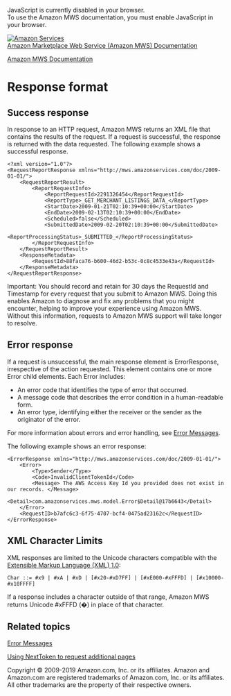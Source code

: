 <div id="MWSDX_noscript">

JavaScript is currently disabled in your browser.  
To use the Amazon MWS documentation, you must enable JavaScript in your
browser.

</div>

<div id="MWSDX_divtop">

[![Amazon
Services](https://images-na.ssl-images-amazon.com/images/G/08/mwsportal/fr_FR/amazonservices.gif
"Amazon Services")](http://services.amazon.fr)  
<span id="MWSDX_titlebar">[Amazon Marketplace Web Service (Amazon MWS)
Documentation](https://developer.amazonservices.fr/gp/mws/docs.html)</span>

</div>

<div id="MWSDX_divbottom">

<div id="MWSDX_divleft">

<div id="MWSDX_toc">

</div>

</div>

<div id="MWSDX_divright">

<div id="MWSDX_content">

<span id="MWSDX_breadcrumbs">[Amazon MWS
Documentation](https://developer.amazonservices.fr/gp/mws/docs.html)</span>

<div id="DG_ResponseFormat" class="nested0">

# Response format

<div id="Success" class="topic nested1">

## Success response

<div class="body">

In response to an HTTP request, <span class="ph">Amazon MWS</span>
returns an XML file that contains the results of the request. If a
request is successful, the response is returned with the data requested.
The following example shows a successful response.

``` pre codeblock
<?xml version="1.0"?>
<RequestReportResponse xmlns="http://mws.amazonservices.com/doc/2009-01-01/">
    <RequestReportResult>
        <ReportRequestInfo>
            <ReportRequestId>2291326454</ReportRequestId>
            <ReportType>_GET_MERCHANT_LISTINGS_DATA_</ReportType>
            <StartDate>2009-01-21T02:10:39+00:00</StartDate>
            <EndDate>2009-02-13T02:10:39+00:00</EndDate>
            <Scheduled>false</Scheduled>
            <SubmittedDate>2009-02-20T02:10:39+00:00</SubmittedDate>
            <ReportProcessingStatus>_SUBMITTED_</ReportProcessingStatus>
        </ReportRequestInfo>
    </RequestReportResult>
    <ResponseMetadata>
        <RequestId>88faca76-b600-46d2-b53c-0c8c4533e43a</RequestId>
    </ResponseMetadata>
</RequestReportResponse>
```

<div class="note important">

<span class="importanttitle">Important:</span> You should record and
retain for 30 days the <span class="keyword parmname">RequestId</span>
and <span class="keyword parmname">Timestamp</span> for every request
that you submit to <span class="ph">Amazon MWS</span>. Doing this
enables Amazon to diagnose and fix any problems that you might
encounter, helping to improve your experience using
<span class="ph">Amazon MWS</span>. Without this information, requests
to <span class="ph">Amazon MWS</span> support will take longer to
resolve.

</div>

</div>

</div>

<div id="Error" class="topic nested1">

## Error response

<div class="body">

<div class="p">

If a request is unsuccessful, the main response element is
<span class="keyword parmname">ErrorResponse</span>, irrespective of the
action requested. This element contains one or more
<span class="keyword parmname">Error</span> child elements. Each
<span class="keyword parmname">Error</span> includes:

  - An error code that identifies the type of error that occurred.
  - A message code that describes the error condition in a
    human-readable form.
  - An error type, identifying either the receiver or the sender as the
    originator of the error.

</div>

<span class="ph">For more information about errors and error handling,
see [Error Messages](../dev_guide/DG_Errors.md).</span>

The following example shows an error response:

``` pre codeblock
<ErrorResponse xmlns="http://mws.amazonservices.com/doc/2009-01-01/">
    <Error>
        <Type>Sender</Type>
        <Code>InvalidClientTokenId</Code>
        <Message> The AWS Access Key Id you provided does not exist in our records. </Message>
        <Detail>com.amazonservices.mws.model.Error$Detail@17b6643</Detail>
    </Error>
    <RequestID>b7afc6c3-6f75-4707-bcf4-0475ad23162c</RequestID>
</ErrorResponse>
```

</div>

</div>

<div id="XML_Character_Limits" class="topic nested1">

## XML Character Limits

<div class="body">

XML responses are limited to the Unicode characters compatible with the
[Extensible Markup Language (XML)
1.0](https://www.w3.org/TR/REC-xml/):

``` pre codeblock
Char ::= #x9 | #xA | #xD | [#x20-#xD7FF] | [#xE000-#xFFFD] | [#x10000-#x10FFFF]
```

If a response includes a character outside of that range,
<span class="ph">Amazon MWS</span> returns Unicode \#xFFFD (�) in place
of that character.

</div>

</div>

<div id="RelatedTopics" class="topic nested1">

## Related topics

<div class="body">

[Error Messages](../dev_guide/DG_Errors.md)

[Using NextToken to request additional
pages](../dev_guide/DG_NextToken.md)

</div>

</div>

</div>

<div id="MWSDX_footer">

Copyright © 2009-2019 Amazon.com, Inc. or its affiliates. Amazon and
Amazon.com are registered trademarks of Amazon.com, Inc. or its
affiliates. All other trademarks are the property of their respective
owners.

</div>

</div>

</div>

<div style="clear: both;">

</div>

</div>
